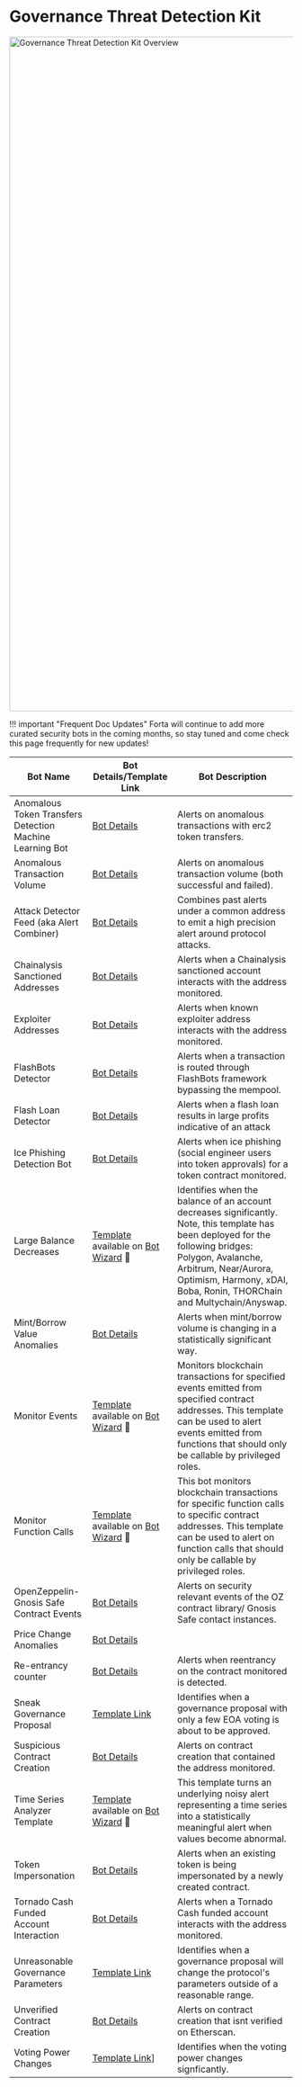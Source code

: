 # Governance Threat Detection Kit

<p align="left">
    <img width=1200 alt="Governance Threat Detection Kit Overview" src="../governance-threat-detection-kit.png">
</p>

!!! important "Frequent Doc Updates"
    Forta will continue to add more curated security bots in the coming months, so stay tuned and come check this page frequently for new updates!

| Bot Name | Bot Details/Template Link | Bot Description  |
|----------|------------------|------------------|
| Anomalous Token Transfers Detection Machine Learning Bot | [Bot Details](starter-kit-bot-details.md#anomalous-token-transfers-detection-machine-learning-bot) | Alerts on anomalous transactions with erc2 token transfers.|
| Anomalous Transaction Volume | [Bot Details](starter-kit-bot-details.md#anomalous-transaction-volume) | Alerts on anomalous transaction volume (both successful and failed).|
| Attack Detector Feed (aka Alert Combiner) | [Bot Details](starter-kit-bot-details.md#attack-detector-feed) | Combines past alerts under a common address to emit a high precision alert around protocol attacks. |
| Chainalysis Sanctioned Addresses | [Bot Details](starter-kit-bot-details.md#chainalysis-sanctioned-addresses) | Alerts when a Chainalysis sanctioned account interacts with the address monitored. |
| Exploiter Addresses | [Bot Details](starter-kit-bot-details.md#exploiter-addresses) | Alerts when known exploiter address interacts with the address monitored. |
| FlashBots Detector | [Bot Details](https://explorer.forta.network/agent/0xbc06a40c341aa1acc139c900fd1b7e3999d71b80c13a9dd50a369d8f923757f5) |  Alerts when a transaction is routed through FlashBots framework bypassing the mempool. |
| Flash Loan Detector | [Bot Details](starter-kit-bot-details.md#evidence-of-phishing-bot) | Alerts when a flash loan results in large profits indicative of an attack |
| Ice Phishing Detection Bot | [Bot Details](starter-kit-bot-details.md#evidence-of-phishing-bot) | Alerts when ice phishing (social engineer users into token approvals) for a token contract monitored. |
| Large Balance Decreases | [Template](https://github.com/LimeChain/forta-starter-kits/tree/main/large-balance-decrease) available on [Bot Wizard](https://app.forta.network/wizard) 🧙 | Identifies when the balance of an account decreases significantly. Note, this template has been deployed for the following bridges: Polygon, Avalanche, Arbitrum, Near/Aurora, Optimism, Harmony, xDAI, Boba, Ronin, THORChain and Multychain/Anyswap. |
| Mint/Borrow Value Anomalies | [Bot Details](starter-kit-bot-details.md#mint-borrow-anomalies) | Alerts when mint/borrow volume is changing in a statistically significant way. |
| Monitor Events | [Template](https://github.com/arbitraryexecution/forta-bot-templates/tree/main/src/monitor-events) available on [Bot Wizard](https://app.forta.network/wizard) 🧙 | Monitors blockchain transactions for specified events emitted from specified contract addresses. This template can be used to alert events emitted from functions that should only be callable by privileged roles. |
| Monitor Function Calls | [Template](https://github.com/arbitraryexecution/forta-bot-templates/tree/main/src/monitor-function-calls) available on [Bot Wizard](https://app.forta.network/wizard) 🧙 | This bot monitors blockchain transactions for specific function calls to specific contract addresses. This template can be used to alert on function calls that should only be callable by privileged roles.|
| OpenZeppelin-Gnosis Safe Contract Events | [Bot Details](starter-kit-bot-details.md#openzeppelin-gnosis-safe-contract-events) | Alerts on security relevant events of the OZ contract library/ Gnosis Safe contact instances. |
| Price Change Anomalies | [Bot Details](starter-kit-bot-details.md#price-change-anomaly) | | Identifies when a price of an asset changes significantly. |
| Re-entrancy counter | [Bot Details](starter-kit-bot-details.md#reentrancy-counter) | Alerts when reentrancy on the contract monitored is detected. |
| Sneak Governance Proposal | [Template Link](https://github.com/LimeChain/forta-starter-kits/tree/main/gov-sneak-proposal) | Identifies when a governance proposal with only a few EOA voting is about to be approved. |
| Suspicious Contract Creation | [Bot Details](starter-kit-bot-details.md#suspicious-contract-creation) | Alerts on contract creation that contained the address monitored. |
| Time Series Analyzer Template | [Template](https://github.com/forta-network/starter-kits/time-series-analyzer-template) available on [Bot Wizard](https://app.forta.network/wizard) 🧙 | This template turns an underlying noisy alert representing a time series into a statistically meaningful alert when values become abnormal. |
| Token Impersonation | [Bot Details](starter-kit-bot-details.md#token-impersonation) | Alerts when an existing token is being impersonated by a newly created contract. |
| Tornado Cash Funded Account Interaction | [Bot Details](starter-kit-bot-details.md#tornado-cash-funded-account-interaction) | Alerts when a Tornado Cash funded account interacts with the address monitored. |
| Unreasonable Governance Parameters | [Template Link](https://github.com/LimeChain/forta-starter-kits/tree/main/malicious-gov-proposal) | Identifies when a governance proposal will change the protocol's parameters outside of a reasonable range. |
| Unverified Contract Creation | [Bot Details](starter-kit-bot-details.md#unverified-contract-creation) | Alerts on contract creation that isnt verified on Etherscan. |
| Voting Power Changes | [Template Link](https://github.com/LimeChain/forta-starter-kits/tree/main/gov-voting-power-change)] | Identifies when the voting power changes signficantly. |



